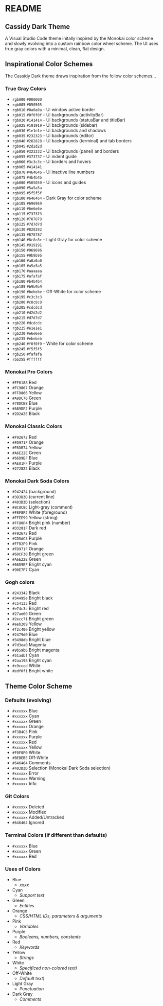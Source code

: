 # README
## Cassidy Dark Theme
A Visual Studio Code theme initally inspired by the Monokai color scheme and slowly evolving into a custom rainbow color wheel scheme. The UI uses true gray colors with a minimal, clean, flat design.

## Inspirational Color Schemes
The Cassidy Dark theme draws inspiration from the follow color schemes...

### True Gray Colors
- `rgb000` `#000000`
- `rgb005` `#050505`
- `rgb010` `#0a0a0a` - UI window active border
- `rgb015` `#0f0f0f` - UI backgrounds (activityBar)
- `rgb020` `#141414` - UI backgrounds (statusBar and titleBar)
- `rgb025` `#191919` - UI backgrounds (sidebar)
- `rgb030` `#1e1e1e` - UI backgrounds and shadows
- `rgb035` `#232323` - UI backgrounds (editor)
- `rgb040` `#282828` - UI backgrounds (terminal) and tab borders
- `rgb045` `#2d2d2d`
- `rgb050` `#323232` - UI backgrounds (panel) and borders
- `rgb055` `#373737` - UI indent guide
- `rgb060` `#3c3c3c` - UI borders and hovers
- `rgb065` `#414141`
- `rgb070` `#464646` - UI inactive line numbers
- `rgb075` `#4b4b4b`
- `rgb080` `#505050` - UI icons and guides
- `rgb090` `#5a5a5a`
- `rgb095` `#5f5f5f`
- `rgb100` `#646464` - Dark Gray for color scheme
- `rgb105` `#696969`
- `rgb110` `#6e6e6e`
- `rgb115` `#737373`
- `rgb120` `#787878`
- `rgb125` `#7d7d7d`
- `rgb130` `#828282`
- `rgb135` `#878787`
- `rgb140` `#8c8c8c` - Light Gray for color scheme
- `rgb145` `#919191`
- `rgb150` `#969696`
- `rgb155` `#9b9b9b`
- `rgb160` `#a0a0a0`
- `rgb165` `#a5a5a5`
- `rgb170` `#aaaaaa`
- `rgb175` `#afafaf`
- `rgb180` `#b4b4b4`
- `rgb185` `#b9b9b9`
- `rgb190` `#bebebe` - Off-White for color scheme
- `rgb195` `#c3c3c3`
- `rgb200` `#c8c8c8`
- `rgb205` `#cdcdcd`
- `rgb210` `#d2d2d2`
- `rgb215` `#d7d7d7`
- `rgb220` `#dcdcdc`
- `rgb225` `#e1e1e1`
- `rgb230` `#e6e6e6`
- `rgb235` `#ebebeb`
- `rgb240` `#f0f0f0` - White for color scheme
- `rgb245` `#f5f5f5`
- `rgb250` `#fafafa`
- `rbb255` `#ffffff`

### Monokai Pro Colors
- `#FF6188` Red
- `#FC9867` Orange
- `#FFD866` Yellow
- `#A9DC76` Green
- `#78DCE8` Blue
- `#AB9DF2` Purple
- `#2D2A2E` Black

### Monokai Classic Colors
- `#F92672` Red
- `#FD971F` Orange
- `#E6DB74` Yellow
- `#A6E22E` Green
- `#66D9EF` Blue
- `#AE81FF` Purple
- `#272822` Black

### Monokai Dark Soda Colors
- `#242424` (background)
- `#3D3D3D` (current line)
- `#403D3D` (selection)
- `#8C8C8C` Light-gray (comment)
- `#F8F8F2` White (foreground)
- `#FFEE99` Yellow (string)
- `#FF80F4` Bright pink (number)
- `#D3201F` Dark red
- `#F92672` Red
- `#CD5AC5` Purple
- `#FFB2F9` Pink
- `#FD971F` Orange
- `#60CF30` Bright green
- `#A6E22E` Green
- `#66D9EF` Bright cyan
- `#90E7F7` Cyan

### Gogh colors
- `#243342` Black
- `#34495e` Bright black
- `#c54133` Red
- `#e74c3c` Bright red
- `#27ae60` Green
- `#2ecc71` Bright green
- `#eeb209` Yellow
- `#f2c40e` Bright yellow
- `#2479d0` Blue
- `#3498db` Bright blue
- `#7d3ea0` Magenta
- `#9b59b6` Bright magenta
- `#51adbf` Cyan
- `#2aa198` Bright cyan
- `#c9cccd` White
- `#edf0f1` Bright white

## Theme Color Scheme

### Defaults (evolving)
- `#xxxxxx` Blue
- `#xxxxxx` Cyan
- `#xxxxxx` Green
- `#xxxxxx` Orange
- `#F3B4C5` Pink
- `#xxxxxx` Purple
- `#xxxxxx` Red
- `#xxxxxx` Yellow
- `#F0F0F0` White
- `#BEBEBE` Off-White
- `#646464` Comments
- `#403D3D` Selection (Monokai Dark Soda selection)
- `#xxxxxx` Error
- `#xxxxxx` Warning
- `#xxxxxx` Info

### Git Colors
- `#xxxxxx` Deleted
- `#xxxxxx` Modified
- `#xxxxxx` Added/Untracked
- `#646464` Ignored

### Terminal Colors (if different than defaults)
- `#xxxxxx` Blue
- `#xxxxxx` Green
- `#xxxxxx` Red

### Uses of Colors
- Blue
  - *xxxx*
- Cyan
  - *Support text*
- Green
  - *Entities*
- Orange
  - *CSS/HTML IDs, parameters & arguments*
- Pink
  - *Variables*
- Purple
  - *Booleans, numbers, constants*
- Red
  - *Keywords*
- Yellow
  - *Strings*
- White
  - *Specificed non-colored text)*
- Off-White
  - *Default text)*
- Light Gray
  - *Punctuation*
- Dark Gray
  - *Comments*
